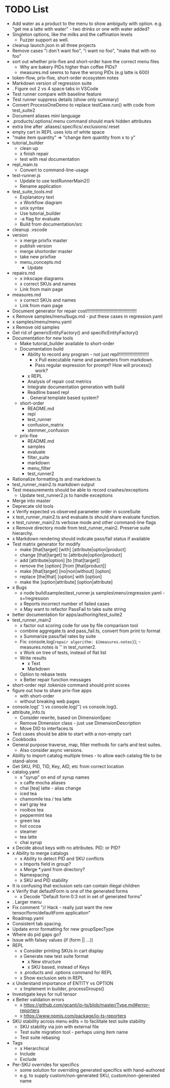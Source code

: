 # TODO List

* Add water as a product to the menu to show ambiguity with option.
  e.g. "get me a latte with water" - two drinks or one with water added?
* Singleton options, like the milks and the caffination levels
  * Fuzzer support as well.
* cleanup launch.json in all three projects
* Remove cases "i don't want foo", "i want no foo", "make that with no foo"
* sort out whether prix-fixe and short-order have the correct menu files
  * Why are bakery PIDs higher than coffee PIDs?
  * measures.md seems to have the wrong PIDs (e.g latte is 600)
* token-flow, prix-fixe, short-order ecosystem notes
* Markdown version of regression suite
* . Figure out 2 vs 4 space tabs in VSCode
* Test runner compare with baseline feature
* Test runner suppress details (show only summary)
* Convert ProcessOneDemo to replace testCase.run() with code from test_suite2
* Document aliases mini language
* .products/.options/.menu command should mark hidden attributes
* extra line after .aliases/.specifics/.exclusions/.reset
* empty cart in REPL uses lots of white space
* "make item quantity" => "change item quantity from x to y"
* tutorial_builder
  * clean up
  * x finish repair
  * test with real documentation
* repl_main.ts
  * Convert to command-line-usage
* test-runner.js
  * Update to use testRunnerMain2()
  * Rename application
* test_suite_tools.md
  * Explanatory text
  * x Workflow diagram
  * unix syntax
  * Use tutorial_builder
  * -a flag for evaluate
  * Build from documentation/src
* cleanup .vscode
* version
  * x merge prixfix master
  * publish version
  * merge shortorder master
  * take new prixfixe
  * menu_concepts.md
    * Update
* repairs.md
  * x inkscape diagrams
  * x correct SKUs and names
  * Link from main page
* measures.md
  * x correct SKUs and names
  * Link from main page
* Document generator for repair cost!!!!!!!!!!!!!!!!!!!!!!!!!!!!!!!!!!!!!!!
* x Remove samples/menu/bugs.md - put these cases in regression.yaml
* x samples/menu/menu.yaml
* x Remove old samples
* Get rid of genericEntityFactory() and specificEntityFactory()
* Documentation for new tools
  * Make tutorial_builder available to short-order
  * Documentation build
    * Ability to record any program - not just repl!!!!!!!!!!!!!!!!!!!!!!!!
      * x Pull executable name and parameters from markdown.
      * Pass regular expression for prompt? How will process() work?
    * x REPL
    * Analysis of repair cost metrics
    * Integrate documentation generation with build
    * Readline based repl
    * . General template based system?
  * short-order
    * README.md
    * repl
    * test_runner
    * confusion_matrix
    * stemmer_confusion
  * prix-fixe
    * README.md
    * samples
    * evaluate
    * filter_suite
    * markdown
    * menu_filter
    * test_runner2
* Rationalize formatting.ts and markdown.ts
* test_runner_main2.ts markdown output
* Test measurements should be able to record crashes/exceptions
  * Update test_runner2.js to handle exceptions
* Merge into master
* Deprecate old tools
* x Verify expected vs observed parameter order in scoreSuite
* x test_runner_main2.ts and evaluate.ts should share evaluate function.
* x test_runner_main2.ts verbose mode and other command-line flags
* x Remove directory mode from test_runner_main2. Preserve suite hierarchy.
* x Markdown rendering should indicate pass/fail status if available
* Test matrix generator for modify
  * make [that|target] [with] [attribute|option|product]
  * change [that|target] to [attribute|option|product]
  * add [attribute|option] [to [that|target]]
  * remove the [option] [from [that|product]]
  * make [that|target] [no|non|without] [opton]
  * replace [the|that] [option] with [option]
  * make the [option|attribute] [option|attribute]
* x Bugs
  * x node build\samples\test_runner.js samples\menu\regression.yaml -s=!regression
  * x Reports incorrect number of failed cases
  * x May want to refactor PassFail to take suite string
* better documentation for apps/authoring/test_suite2
* test_runner_main2
  * x factor out scoring code for use by file comparison tool
  * combine aggregate.ts and pass_fail.ts, convert from print to format 
  * x Summarize pass/fail rates by suite
  * Fix: console.log(`repair algorithm: ${measures.notes}`); - measures.notes is '' in test_runner2.
  * x Work on tree of tests, instead of flat list 
  * Write results
    * x Text
    * Markdown
  * Option to rebase tests
  * x Better repair function messages
* short-order repl .tokenize command should print scores
* figure out how to share prix-fixe apps
  * with short-order
  * without breaking web pages
* console.log(' ') vs console.log('') vs console.log().
* attribute_info.ts
  * Consider rewrite, based on DimensionSpec
  * Remove Dimension class - just use DimensionDescription
  * Move DID to interfaces.ts
* Test cases should be able to start with a non-empty cart
* Cookbooks
* General purpose traverse, map, filter methods for carts and test suites.
  * Also consider async versions.
* Ability to import catalog multiple times - to allow each catalog file to be stand-alone
* Get SKU, PID, TID, Key, AID, etc from correct location
* catalog.yaml
  * x "syrup" on end of syrup names
  * x caffe mocha aliases
  * chai [tea] latte - alias change
  * iced tea
  * chamomile tea / tea latte
  * earl gray tea
  * rooibos tea
  * peppermint tea
  * green tea
  * hot cocoa
  * steamer
  * tea latte
  * chai syrup
* x Decide about keys with no attributes. PID: or PID?
* x Ability to merge catalogs
  * x Ability to detect PID and SKU conflicts
  * x Imports field in group?
  * x Merge *.yaml from directory?
  * Namespacing
  * x SKU and PID stability
* It is confusing that exclusion sets can contain illegal children
* x Verify that defaultForm is one of the generated forms
  * x Decode "Default form 0:3 not in set of generated forms"
* . Larger menu
* Fix comment "// Hack - really just want the new tensor/form/defaultForm application"
* Roadmap.yaml
* Consistent tab spacing.
* Update error formatting for new groupSpecType
* Where do pid gaps go?
* Issue with falsey values (if (form || ...))
* REPL
  * x Consider printing SKUs in cart display
  * x Generate new test suite format
    * x New structure
    * x SKU based, instead of Keys
  * x .products and .options command for REPL
  * x Show exclusion sets in REPL
* x Understand importance of ENTITY vs OPTION
  * x Implement in builder, processGroups()
* Investigate keys for null tensor
* x Better validation errors
  * x https://github.com/gcanti/io-ts/blob/master/Type.md#error-reporters
  * x https://www.npmjs.com/package/io-ts-reporters
* SKU stability across menu edits = to facilitate test suite stability
  * SKU stability via join with external file
  * Test suite migration tool - perhaps using item name
  * Test suite rebasing
* Tags
  * x Hierarchical
  * Include
  * Exclude
* Per-SKU overrides for specifics
  * some solution for overriding generated specifics with hand-authored
  * e.g. to supply custom/non-generated SKU, custom/non-generated name
